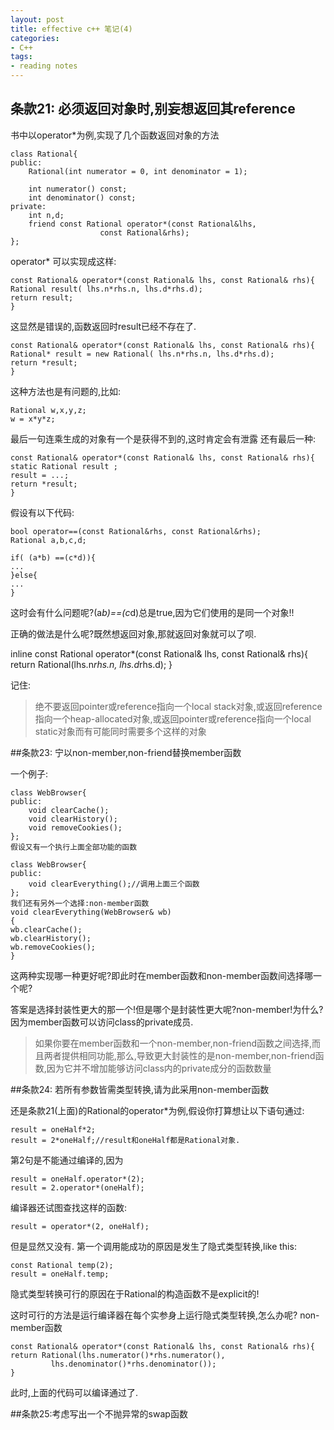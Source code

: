 ```yaml
---
layout: post 
title: effective c++ 笔记(4)
categories:
- C++
tags:
- reading notes
---
```


## 条款21: 必须返回对象时,别妄想返回其reference

书中以operator*为例,实现了几个函数返回对象的方法
    
    class Rational{
	public:
	    Rational(int numerator = 0, int denominator = 1);

	    int numerator() const;
	    int denominator() const;
	private:
	    int n,d;
	    friend const Rational operator*(const Rational&lhs,
					    const Rational&rhs);
    };

operator* 可以实现成这样:

    const Rational& operator*(const Rational& lhs, const Rational& rhs){
	Rational result( lhs.n*rhs.n, lhs.d*rhs.d);
	return result;
    }

这显然是错误的,函数返回时result已经不存在了.

    const Rational& operator*(const Rational& lhs, const Rational& rhs){
	Rational* result = new Rational( lhs.n*rhs.n, lhs.d*rhs.d);
	return *result;
    }

这种方法也是有问题的,比如:

    Rational w,x,y,z;
    w = x*y*z;

最后一句连乘生成的对象有一个是获得不到的,这时肯定会有泄露
还有最后一种:

    const Rational& operator*(const Rational& lhs, const Rational& rhs){
	static Rational result ;
	result = ...;
	return *result;
    }

假设有以下代码:

    bool operator==(const Rational&rhs, const Rational&rhs);
    Rational a,b,c,d;

    if( (a*b) ==(c*d)){
	...
    }else{
	...
    }

这时会有什么问题呢?(a*b)==(c*d)总是true,因为它们使用的是同一个对象!!

正确的做法是什么呢?既然想返回对象,那就返回对象就可以了呗.

inline const Rational operator*(const Rational& lhs, const Rational& rhs){
    return Rational(lhs.n*rhs.n, lhs.d*rhs.d);
}

记住:
> 绝不要返回pointer或reference指向一个local stack对象,或返回reference指向一个heap-allocated对象,或返回pointer或reference指向一个local static对象而有可能同时需要多个这样的对象
    
##条款23: 宁以non-member,non-friend替换member函数

一个例子:

    class WebBrowser{
	public:
	    void clearCache();
	    void clearHistory();
	    void removeCookies();
    };
    假设又有一个执行上面全部功能的函数

    class WebBrowser{
	public:
	    void clearEverything();//调用上面三个函数
    };
    我们还有另外一个选择:non-member函数
    void clearEverything(WebBrowser& wb)
    {
	wb.clearCache();
	wb.clearHistory();
	wb.removeCookies();
    }

这两种实现哪一种更好呢?即此时在member函数和non-member函数间选择哪一个呢?

答案是选择封装性更大的那一个!但是哪个是封装性更大呢?non-member!为什么?因为member函数可以访问class的private成员.

> 如果你要在member函数和一个non-member,non-friend函数之间选择,而且两者提供相同功能,那么,导致更大封装性的是non-member,non-friend函数,因为它并不增加能够访问class内的private成分的函数数量

##条款24: 若所有参数皆需类型转换,请为此采用non-member函数

还是条款21(上面)的Rational的operator*为例,假设你打算想让以下语句通过:

    result = oneHalf*2;
    result = 2*oneHalf;//result和oneHalf都是Rational对象.

第2句是不能通过编译的,因为

    result = oneHalf.operator*(2);
    result = 2.operator*(oneHalf);
编译器还试图查找这样的函数:
    
    result = operator*(2, oneHalf);

但是显然又没有.
第一个调用能成功的原因是发生了隐式类型转换,like this:

    const Rational temp(2);
    result = oneHalf.temp;

隐式类型转换可行的原因在于Rational的构造函数不是explicit的!

这时可行的方法是运行编译器在每个实参身上运行隐式类型转换,怎么办呢?
non-member函数

    const Rational& operator*(const Rational& lhs, const Rational& rhs){
	return Rational(lhs.numerator()*rhs.numerator(),
			 lhs.denominator()*rhs.denominator());
    }

此时,上面的代码可以编译通过了.

##条款25:考虑写出一个不抛异常的swap函数



